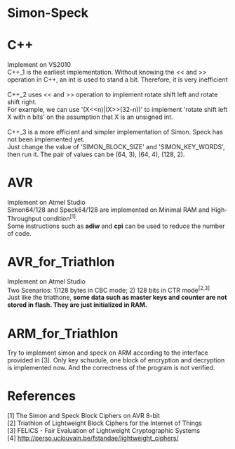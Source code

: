 # Simon-Speck

# C++
Implement on VS2010<br>
C++_1 is the earliest implementation. Without knowing the << and >> operation in C++, an int is used to stand a bit. Therefore, it is very inefficient<br><br>
C++_2 uses << and >> operation to implement rotate shift left and rotate shift right.<br>
For example, we can use '(X<<n)|(X>>(32-n))' to implement 'rotate shift left X with n bits' on the assumption that X is an unsigned int.<br><br>
C++_3 is a more efficient and simpler implementation of Simon. Speck has not been implemented yet.<br>
Just change the value of 'SIMON_BLOCK_SIZE' and 'SIMON_KEY_WORDS', then run it. The pair of values can be (64, 3), (64, 4), (128, 2).

# AVR
Implement on Atmel Studio<br>
Simon64/128 and Speck64/128 are implemented on Minimal RAM and High-Throughput condition<sup>[1]</sup>.<br>
Some instructions such as <b>adiw</b> and <b>cpi</b> can be used to reduce the number of code.<br>

# AVR_for_Triathlon
Implement on Atmel Studio<br>
Two Scenarios: 1)128 bytes in CBC mode; 2) 128 bits in CTR mode<sup>[2,3]</sup><br>
Just like the triathone, <b>some data such as master keys and counter are not stored in flash. They are just initialized in RAM.</b>

# ARM_for_Triathlon
Try to implement simon and speck on ARM according to the interface provided in [3]. Only key schudule, one block of encryption and decryption
 is implemented now. And the correctness of the program is not verified.

# References
[1] The Simon and Speck Block Ciphers on AVR 8-bit<br>
[2] Triathlon of Lightweight Block Ciphers for the Internet of Things<br>
[3] FELICS - Fair Evaluation of Lightweight Cryptographic Systems<br>
[4] <a href="http://perso.uclouvain.be/fstandae/lightweight_ciphers/">http://perso.uclouvain.be/fstandae/lightweight_ciphers/</a><br>